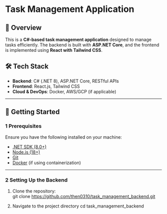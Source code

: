 ﻿# Task Management Application

## 📖 Overview
This is a **C#-based task management application** designed to manage tasks efficiently. The backend is built with **ASP.NET Core**, and the frontend is implemented using **React with Tailwind CSS**.

## 🛠️ Tech Stack
- **Backend**: C# (.NET 8), ASP.NET Core, RESTful APIs
- **Frontend**: React.js, Tailwind CSS
- **Cloud & DevOps**: Docker, AWS/GCP (if applicable)

---

## 🚀 Getting Started  

### 1️ **Prerequisites**
Ensure you have the following installed on your machine:
- [.NET SDK (8.0+)](https://dotnet.microsoft.com/en-us/download)
- [Node.js (18+)](https://nodejs.org/)
- [Git](https://git-scm.com/)
- [Docker](https://www.docker.com/) (if using containerization)

---

### 2️ **Setting Up the Backend**
1. Clone the repository:  
   git clone https://github.com/then0310/task_management_backend.git

2. Navigate to the project directory
   cd task_management_backend